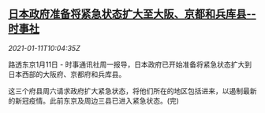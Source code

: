 <!--1610360594000-->
[日本政府准备将紧急状态扩大至大阪、京都和兵库县--时事社](https://cn.reuters.com/article/japan-covid-emergency-extended-area-0111-idCNKBS29G0XJ)
------

<div><i>2021-01-11T10:04:35Z</i></div><p>路透东京1月11日 - 时事通讯社周一报导，日本政府已开始准备将紧急状态扩大到日本西部的大阪府、京都府和兵库县。</p><p>这三个府县周六请求政府扩大紧急状态，将他们所在的地区包括进来，以遏制最新的新冠疫情。此前东京及周边三县已进入紧急状态。(完)</p>
